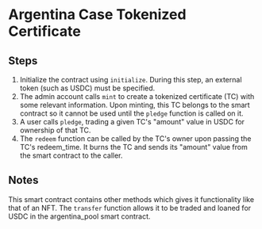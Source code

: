 # Argentina Case Tokenized Certificate

## Steps
1. Initialize the contract using `initialize`. During this step, an external token (such as USDC) must be specified.
2. The admin account calls `mint` to create a tokenized certificate (TC) with some relevant information. Upon minting, this TC belongs to the smart contract so it cannot be used until the `pledge` function is called on it.
3. A user calls `pledge`, trading a given TC's "amount" value in USDC for ownership of that TC.
4. The `redeem` function can be called by the TC's owner upon passing the TC's redeem_time. It burns the TC and sends its "amount" value from the smart contract to the caller.

## Notes
This smart contract contains other methods which gives it functionality like that of an NFT. The `transfer` function allows it to be traded and loaned for USDC in the argentina_pool smart contract.